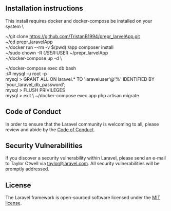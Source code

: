 ## Installation instructions
This install requires docker and docker-compose be installed on your system \

~/git clone https://github.com/TristanB1994/prepr_larvelApp.git \
~/cd prepr_laravelApp \
~/docker run --rm -v $(pwd):/app composer install \
~/sudo chown -R $USER:$USER ~/prepr_larvelApp \
~/docker-compose up -d \

~/docker-compose exec db bash \
:/# mysql -u root -p \
mysql > GRANT ALL ON laravel.* TO 'laraveluser'@'%' IDENTIFIED BY 'your_laravel_db_password'; \
mysql > FLUSH PRIVILEGES \
mysql > exit \ 
~/docker-compose exec app php artisan migrate

## Code of Conduct

In order to ensure that the Laravel community is welcoming to all, please review and abide by the [Code of Conduct](https://laravel.com/docs/contributions#code-of-conduct).

## Security Vulnerabilities

If you discover a security vulnerability within Laravel, please send an e-mail to Taylor Otwell via [taylor@laravel.com](mailto:taylor@laravel.com). All security vulnerabilities will be promptly addressed.

## License

The Laravel framework is open-sourced software licensed under the [MIT license](https://opensource.org/licenses/MIT).
